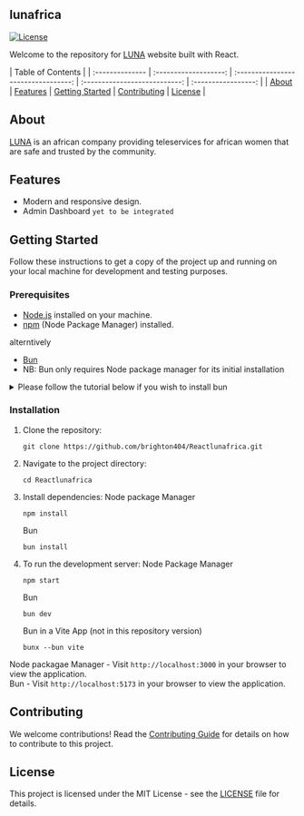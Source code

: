 
## lunafrica

[![License](https://img.shields.io/badge/license-MIT-blue.svg)](LICENSE)

[LUNA]:https://www.lunafrica.com
Welcome to the repository for [LUNA] website built with React.

| Table of Contents |
| :-------------- | :-------------------: | :---------------------------------: | :---------------------------: | :-----------------: |
| [About](#about) | [Features](#features) | [Getting Started](#getting-started) | [Contributing](#contributing) | [License](#license) |

## About

[LUNA] is an african company providing teleservices for african women that are safe and trusted by the community.

## Features

- Modern and responsive design.
- Admin Dashboard `yet to be integrated`

## Getting Started

Follow these instructions to get a copy of the project up and running on your local machine for development and testing purposes.

### Prerequisites

- [Node.js](https://nodejs.org/) installed on your machine. 
- [npm](https://www.npmjs.com/) (Node Package Manager) installed.

alterntively
- [Bun](https://bun.sh/)
- NB: Bun only requires Node package manager for its initial installation
<details>
   <summary>Please follow the tutorial below if you wish to install bun</summary>
   <p><a href="https://youtu.be/uCMFaLyOk3U"><img src="https://i.ytimg.com/an_webp/uCMFaLyOk3U/mqdefault_6s.webp?du=3000&sqp=CM2dzK4G&rs=AOn4CLCtlSCRXKy7qT0uc3H9K_mwp61WLw" width="400px" h="400px"><a/></p>
</details>

### Installation

1. Clone the repository:

   ```
   git clone https://github.com/brighton404/Reactlunafrica.git
   ```

2. Navigate to the project directory:

   ```
   cd Reactlunafrica
   ```

3. Install dependencies:
   Node package Manager
   ```
   npm install
   ```

   Bun
   ```
   bun install
   ```
   
5. To run the development server:
   Node Package Manager
   ```
   npm start
   ```
   
   Bun
   ```
   bun dev
   ```

   Bun in a Vite App (not in this repository version)
   ```
   bunx --bun vite
   ```

Node packagae Manager - Visit `http://localhost:3000` in your browser to view the application. <br/>
Bun - Visit `http://localhost:5173` in your browser to view the application.

## Contributing

We welcome contributions! Read the [Contributing Guide](CONTRIBUTING.md) for details on how to contribute to this project.

## License

This project is licensed under the MIT License - see the [LICENSE](LICENSE) file for details.
  

